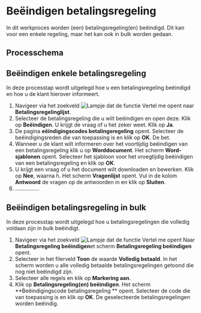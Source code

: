 # Beëindigen betalingsregeling

In dit werkproces worden (een) betalingsregeling(en) beëindigd. Dit kan voor een enkele regeling, maar het kan ook in bulk worden gedaan.

## Processchema

## Beëindigen enkele betalingsregeling
In deze processtap wordt uitgelegd hoe u een betalingsregeling beëindigd en hoe u de klant hierover informeert. 

1. Navigeer via het zoekveld ![Lampje dat de functie Vertel me opent](https://docs.microsoft.com/nl-NL/dynamics365/business-central/media/ui-search/search_small.png "Vertel me wat u wilt doen") naar **Betalingsregelinglijst**. 
2. Selecteer de betalingsregeling die u wilt beëindigen en open deze. Klik op **Beëindigen**. U krijgt de vraag of u het zeker weet. Klik op **Ja**. 
3. De pagina **eëindigingscodes betalingsregeling** opent. Selecteer de beëindigingsreden die van toepassing is en klik op **OK**. De bet. 
4. Wanneer u de klant wilt informeren over het voortijdig beëindigen van een betalingsregeling klik u op **Worddocument**. Het scherm **Word-sjablonen** opent. Selecteer het sjabloon voor het vroegtijdig beëindigen van een betalingsregeling en klik op **OK**. 
5. U krijgt een vraag of u het document wilt downloaden en bewerken. Klik op **Nee**, waarna h. Het scherm **Vragenlijst** opent. Vul in de kolom **Antwoord** de vragen op de antwoorden in en klik op **Sluiten**. 
6. ................

## Beëindigen betalingsregeling in bulk
In deze processtap wordt uitgelegd hoe u betalingsregelingen die volledig voldaan zijn in bulk beëindigt. 

1. Navigeer via het zoekveld ![Lampje dat de functie Vertel me opent](https://docs.microsoft.com/nl-NL/dynamics365/business-central/media/ui-search/search_small.png "Vertel me wat u wilt doen") Naar **Betalingsregeling beëindigen**et scherm **Betalingsregeling beëindigen** opent. 
2. Selecteer in het filerveld **Toon** de waarde **Volledig betaald**. In het scherm worden u alle volledig betaalde betalingsregelingen getoond die nog niet beëindigd zijn. 
3. Selecteer alle regels en klik op **Markering aan**. 
4. Klik op **Betalingsregeling(en) beëindigen**. Het scherm **Beëindigingscode betalingsregeling ** opent. Selecteer de code die van toepassing is en klik op **OK**. De geselecteerde betalingsregelingen worden beëindig. 
<!--stackedit_data:
eyJoaXN0b3J5IjpbMTk3ODE3MzI5MSwtMTc5MDQ4MTc5NSw4OT
k0MjE4MSwtNjIxNTY5MjgzLC0yMDAyMTI0ODkxLDU2MTg3NTA5
M119
-->